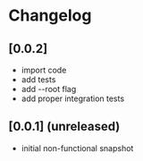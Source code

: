 # Changelog

## [0.0.2]

- import code
- add tests
- add --root flag
- add proper integration tests

## [0.0.1] (unreleased)

- initial non-functional snapshot
